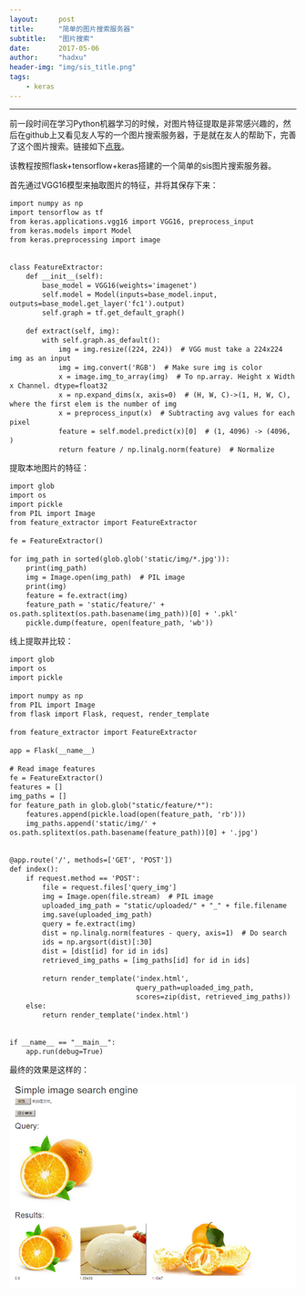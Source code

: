 ```yaml
---
layout:     post
title:      "简单的图片搜索服务器"
subtitle:   "图片搜索"
date:       2017-05-06
author:     "hadxu"
header-img: "img/sis_title.png"
tags:
    - keras
---
```



----------

前一段时间在学习Python机器学习的时候，对图片特征提取是非常感兴趣的，然后在github上又看见友人写的一个图片搜索服务器，于是就在友人的帮助下，完善了这个图片搜索。链接如下[点我](https://github.com/matsui528/sis)。

该教程按照flask+tensorflow+keras搭建的一个简单的sis图片搜索服务器。

首先通过VGG16模型来抽取图片的特征，并将其保存下来：
	
	import numpy as np
	import tensorflow as tf
	from keras.applications.vgg16 import VGG16, preprocess_input
	from keras.models import Model
	from keras.preprocessing import image
	
	
	class FeatureExtractor:
	    def __init__(self):
	        base_model = VGG16(weights='imagenet')
	        self.model = Model(inputs=base_model.input, outputs=base_model.get_layer('fc1').output)
	        self.graph = tf.get_default_graph()
	
	    def extract(self, img):
	        with self.graph.as_default():
	            img = img.resize((224, 224))  # VGG must take a 224x224 img as an input
	            img = img.convert('RGB')  # Make sure img is color
	            x = image.img_to_array(img)  # To np.array. Height x Width x Channel. dtype=float32
	            x = np.expand_dims(x, axis=0)  # (H, W, C)->(1, H, W, C), where the first elem is the number of img
	            x = preprocess_input(x)  # Subtracting avg values for each pixel
	            feature = self.model.predict(x)[0]  # (1, 4096) -> (4096, )
	            return feature / np.linalg.norm(feature)  # Normalize

提取本地图片的特征：

	import glob
	import os
	import pickle
	from PIL import Image
	from feature_extractor import FeatureExtractor
	
	fe = FeatureExtractor()
	
	for img_path in sorted(glob.glob('static/img/*.jpg')):
	    print(img_path)
	    img = Image.open(img_path)  # PIL image
	    print(img)
	    feature = fe.extract(img)
	    feature_path = 'static/feature/' + os.path.splitext(os.path.basename(img_path))[0] + '.pkl'
	    pickle.dump(feature, open(feature_path, 'wb'))


线上提取并比较：

	import glob
	import os
	import pickle
	
	import numpy as np
	from PIL import Image
	from flask import Flask, request, render_template
	
	from feature_extractor import FeatureExtractor
	
	app = Flask(__name__)
	
	# Read image features
	fe = FeatureExtractor()
	features = []
	img_paths = []
	for feature_path in glob.glob("static/feature/*"):
	    features.append(pickle.load(open(feature_path, 'rb')))
	    img_paths.append('static/img/' + os.path.splitext(os.path.basename(feature_path))[0] + '.jpg')
	
	
	@app.route('/', methods=['GET', 'POST'])
	def index():
	    if request.method == 'POST':
	        file = request.files['query_img']
	        img = Image.open(file.stream)  # PIL image
	        uploaded_img_path = "static/uploaded/" + "_" + file.filename
	        img.save(uploaded_img_path)
	        query = fe.extract(img)
	        dist = np.linalg.norm(features - query, axis=1)  # Do search
	        ids = np.argsort(dist)[:30]
	        dist = [dist[id] for id in ids]
	        retrieved_img_paths = [img_paths[id] for id in ids]
	
	        return render_template('index.html',
	                               query_path=uploaded_img_path,
	                               scores=zip(dist, retrieved_img_paths))
	    else:
	        return render_template('index.html')
	
	
	if __name__ == "__main__":
	    app.run(debug=True)


最终的效果是这样的：


![img](/img/in-post/sis.png)